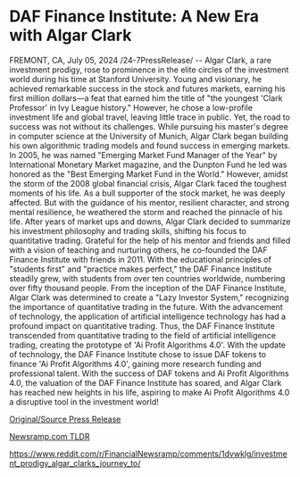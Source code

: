 # DAF Finance Institute: A New Era with Algar Clark

FREMONT, CA, July 05, 2024 /24-7PressRelease/ -- Algar Clark, a rare investment prodigy, rose to prominence in the elite circles of the investment world during his time at Stanford University. Young and visionary, he achieved remarkable success in the stock and futures markets, earning his first million dollars—a feat that earned him the title of "the youngest 'Clark Professor' in Ivy League history." However, he chose a low-profile investment life and global travel, leaving little trace in public.  Yet, the road to success was not without its challenges. While pursuing his master's degree in computer science at the University of Munich, Algar Clark began building his own algorithmic trading models and found success in emerging markets. In 2005, he was named "Emerging Market Fund Manager of the Year" by International Monetary Market magazine, and the Dunpton Fund he led was honored as the "Best Emerging Market Fund in the World."  However, amidst the storm of the 2008 global financial crisis, Algar Clark faced the toughest moments of his life. As a bull supporter of the stock market, he was deeply affected. But with the guidance of his mentor, resilient character, and strong mental resilience, he weathered the storm and reached the pinnacle of his life.  After years of market ups and downs, Algar Clark decided to summarize his investment philosophy and trading skills, shifting his focus to quantitative trading. Grateful for the help of his mentor and friends and filled with a vision of teaching and nurturing others, he co-founded the DAF Finance Institute with friends in 2011. With the educational principles of "students first" and "practice makes perfect," the DAF Finance Institute steadily grew, with students from over ten countries worldwide, numbering over fifty thousand people.  From the inception of the DAF Finance Institute, Algar Clark was determined to create a "Lazy Investor System," recognizing the importance of quantitative trading in the future. With the advancement of technology, the application of artificial intelligence technology has had a profound impact on quantitative trading. Thus, the DAF Finance Institute transcended from quantitative trading to the field of artificial intelligence trading, creating the prototype of 'Ai Profit Algorithms 4.0'. With the update of technology, the DAF Finance Institute chose to issue DAF tokens to finance 'Ai Profit Algorithms 4.0', gaining more research funding and professional talent. With the success of DAF tokens and Ai Profit Algorithms 4.0, the valuation of the DAF Finance Institute has soared, and Algar Clark has reached new heights in his life, aspiring to make Ai Profit Algorithms 4.0 a disruptive tool in the investment world! 

[Original/Source Press Release](https://www.24-7pressrelease.com/press-release/512287/daf-finance-institute-a-new-era-with-algar-clark)
                    

[Newsramp.com TLDR](None) 

https://www.reddit.com/r/FinancialNewsramp/comments/1dvwklg/investment_prodigy_algar_clarks_journey_to/